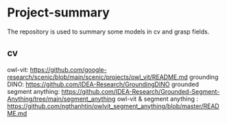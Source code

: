 # Project-summary
The repository is used to summary some models in cv and grasp fields.

## cv
owl-vit:    https://github.com/google-research/scenic/blob/main/scenic/projects/owl_vit/README.md
grounding DINO:        https://github.com/IDEA-Research/GroundingDINO
grounded segment anything:  https://github.com/IDEA-Research/Grounded-Segment-Anything/tree/main/segment_anything
owl-vit & segment anything  :  https://github.com/ngthanhtin/owlvit_segment_anything/blob/master/README.md

